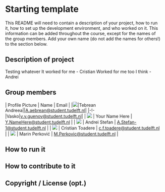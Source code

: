 # Starting template

This README will need to contain a description of your project, how to run it, how to set up the development environment, and who worked on it.
This information can be added throughout the course, except for the names of the group members.
Add your own name (do not add the names for others!) to the section below.

## Description of project
Testing whatever
It worked for me - Cristian
Worked for me too I think - Andrei
## Group members

| Profile Picture | Name | Email |
|![](https://secure.gravatar.com/avatar/300c41aa17c0604bc04d2794dd74c8eb?s=800&d=identicon&length=4&size=50&color=DDD&background=777&font-size=0.325)|Tebrean Andreea||A.aebrean@student.tudelft.nl|
|-!-|Vasko|v.v.guenov@student.tudelft.nl|
| ![](https://eu.ui-avatars.com/api/?name=OOPP&length=4&size=50&color=DDD&background=777&font-size=0.325) | Your Name Here | Y.NameHere@student.tudelft.nl |
| ![](https://secure.gravatar.com/avatar/c5c04fddc42c7f22b447c91953fae25d?s=800&d=identicon&length=4&size=50&color=DDD&background=777&font-size=0.325) | Andrei Stefan | A.Stefan-1@student.tudelft.nl |
| ![](https://gitlab.ewi.tudelft.nl/uploads/-/system/user/avatar/6110/avatar.png?&length=4&size=50&color=DDD&background=777&font-size=0.325) | Cristian Toadere | c.f.toadere@student.tudelft.nl |
| ![](https://secure.gravatar.com/avatar/80563c8b75551f77dfdbb3dae6d648b0?s=800&d=identicon&length=4&size=50&color=DDD&background=777&font-size=0.325) | Marin Perković | M.Perkovic@student.tudelft.nl |

<!-- Instructions (remove once assignment has been completed -->
<!-- - Add (only!) your own name to the table above (use Markdown formatting) -->
<!-- - Mention your *student* email address -->
<!-- - Preferably add a recognizable photo, otherwise add your GitLab photo -->
<!-- - (please make sure the photos have the same size) -->

## How to run it

## How to contribute to it

## Copyright / License (opt.)
